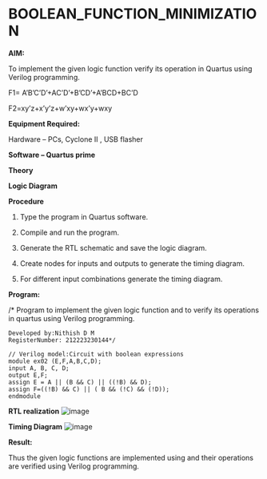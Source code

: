 # BOOLEAN_FUNCTION_MINIMIZATION

**AIM:**

To implement the given logic function verify its operation in Quartus using Verilog programming.

F1= A’B’C’D’+AC’D’+B’CD’+A’BCD+BC’D 

F2=xy’z+x’y’z+w’xy+wx’y+wxy

**Equipment Required:**

Hardware – PCs, Cyclone II , USB flasher

**Software – Quartus prime**

**Theory**

**Logic Diagram**

**Procedure**

1.	Type the program in Quartus software.

2.	Compile and run the program.

3.	Generate the RTL schematic and save the logic diagram.

4.	Create nodes for inputs and outputs to generate the timing diagram.

5.	For different input combinations generate the timing diagram.


**Program:**

/* Program to implement the given logic function and to verify its operations in quartus using Verilog programming. 
```
Developed by:Nithish D M 
RegisterNumber: 212223230144*/

// Verilog model:Circuit with boolean expressions
module ex02 (E,F,A,B,C,D);
input A, B, C, D;
output E,F;
assign E = A || (B && C) || ((!B) && D);
assign F=((!B) && C) || ( B && (!C) && (!D));
endmodule
```


**RTL realization**
![image](https://github.com/user-attachments/assets/7ce3bebe-a18d-4381-854c-e892e8c2fd58)

**Timing Diagram**
![image](https://github.com/user-attachments/assets/f91a350d-34ba-407c-b38f-49d3d55ac3b5)


**Result:**

Thus the given logic functions are implemented using and their operations are verified using Verilog programming.

